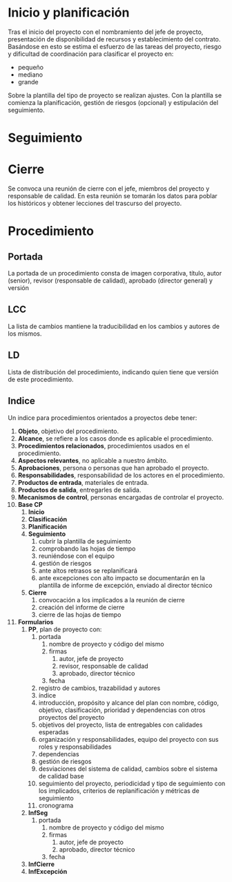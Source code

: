 # Inicio y planificación
Tras el inicio del proyecto con el nombramiento del jefe de proyecto, presentación de disponibilidad de recursos y establecimiento del contrato.
Basándose en esto se estima el esfuerzo de las tareas del proyecto, riesgo y dificultad de coordinación para clasificar el proyecto en:
- pequeño
- mediano
- grande

Sobre la plantilla del tipo de proyecto se realizan ajustes. Con la plantilla se comienza la planificación, gestión de riesgos (opcional) y estipulación del seguimiento.
# Seguimiento

# Cierre
Se convoca una reunión de cierre con el jefe, miembros del proyecto y responsable de calidad. En esta reunión se tomarán los datos para poblar los históricos y obtener lecciones del trascurso del proyecto.
# Procedimiento
## Portada
La portada de un procedimiento consta de imagen corporativa, título, autor (senior), revisor (responsable de calidad), aprobado (director general) y versión
## LCC
La lista de cambios mantiene la traducibilidad en los cambios y autores de los mismos.
## LD
Lista de distribución del procedimiento, indicando quien tiene que versión de este procedimiento.
## Indice
Un indice para procedimientos orientados a proyectos debe tener:
1. **Objeto**, objetivo del procedimiento.
2. **Alcance**, se refiere a los casos donde es aplicable el procedimiento.
3. **Procedimientos relacionados**, procedimientos usados en el procedimiento.
4. **Aspectos relevantes**, no aplicable a nuestro ámbito.
5. **Aprobaciones**, persona o personas que han aprobado el proyecto.
6. **Responsabilidades**, responsabilidad de los actores en el procedimiento.
7. **Productos de entrada**, materiales de entrada.
8. **Productos de salida**, entregarles de salida.
9. **Mecanismos de control**, personas encargadas de controlar el proyecto.
10. **Base CP**
	1. **Inicio**
	2. **Clasificación**
	3. **Planificación**
	4. **Seguimiento**
		1. cubrir la plantilla de seguimiento
		2. comprobando las hojas de tiempo
		3. reuniéndose con el equipo
		4. gestión de riesgos
		5. ante altos retrasos se replanificará
		6. ante excepciones con alto impacto se documentarán en la plantilla de informe de excepción, enviado al director técnico
	5. **Cierre**
		1. convocación a los implicados a la reunión de cierre
		2. creación del informe de cierre
		3. cierre de las hojas de tiempo
11. **Formularios**
	1. **PP**, plan de proyecto con:
		1. portada
			1. nombre de proyecto y código del mismo
			2. firmas
				1. autor, jefe de proyecto
				2. revisor, responsable de calidad
				3. aprobado, director técnico
			3. fecha
		2. registro de cambios, trazabilidad y autores
		3. índice
		4. introducción, propósito y alcance del plan con nombre, código, objetivo, clasificación, prioridad y dependencias con otros proyectos del proyecto
		5. objetivos del proyecto, lista de entregables con calidades esperadas
		6. organización y responsabilidades, equipo del proyecto con sus roles y responsabilidades
		7. dependencias
		8. gestión de riesgos
		9. desviaciones del sistema de calidad, cambios sobre el sistema de calidad base
		10. seguimiento del proyecto, periodicidad y tipo de seguimiento con los implicados, criterios de replanificación y métricas de seguimiento
		11. cronograma
	2. **InfSeg**
		1. portada
			1. nombre de proyecto y código del mismo
			2. firmas
				1. autor, jefe de proyecto
				3. aprobado, director técnico
			3. fecha
	3. **InfCierre**
	4. **InfExcepción**

